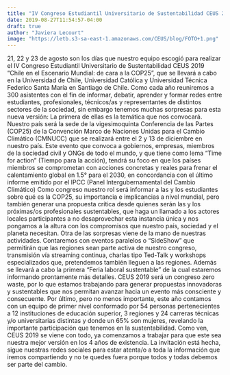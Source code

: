 ```yaml
---
title: "IV Congreso Estudiantil Universitario de Sustentabilidad CEUS 2019 “Chile en el Escenario Mundial: de cara a la COP25” ¡Nuestro tiempo para la acción!"
date: 2019-08-27T11:54:57-04:00
draft: true
author: "Javiera Lecourt"
image: "https://letb.s3-sa-east-1.amazonaws.com/CEUS/blog/FOTO+1.png"
---
```


21, 22 y 23 de agosto son los días que nuestro equipo escogió para realizar el IV Congreso Estudiantil Universitario de Sustentabilidad  CEUS 2019 “Chile en el Escenario Mundial: de cara a la COP25”, que se llevará a cabo en la Universidad de Chile, Universidad Católica y Universidad Técnica Federico Santa María en Santiago de Chile.
Como cada año reuniremos a 300 asistentes con el fin de informar, debatir, aprender y formar redes entre estudiantes, profesionales, técnicos/as y representantes de distintos sectores de la sociedad, sin embargo tenemos muchas sorpresas para esta nueva versión:
La primera de ellas es la temática que nos convocará. Nuestro país será la sede de la vigesimoquinta Conferencia de las Partes (COP25) de la Convención Marco de Naciones Unidas para el Cambio Climático (CMNUCC) que se realizará entre el 2 y 13 de diciembre en nuestro país. Este evento que convoca a gobiernos, empresas, miembros de la sociedad civil y ONGs de todo el mundo, y que tiene como lema “Time for action” (Tiempo para la acción), tendrá su foco en que los países miembros se comprometan con acciones concretas y reales para frenar el calentamiento global en 1.5° para el 2030, en concordancia con el último informe emitido por el IPCC (Panel Intergubernamental del Cambio Climático)
Como congreso nuestro rol será informar a las y los estudiantes sobre qué es la COP25, su importancia e implicancias a nivel mundial, pero también generar una propuesta crítica desde quienes serán las y los próximas/os profesionales sustentables, que haga un llamado a los actores locales participantes a no desaprovechar esta instancia única y nos pongamos a la altura con los compromisos que nuestro país, sociedad y el planeta necesitan.
Otra de las sorpresas viene de la mano de nuestras actividades. Contaremos con eventos paralelos o “SideShow” que permitirán que las regiones sean parte activa de nuestro congreso, transmisión vía streaming continua, charlas tipo Ted-Talk y workshops especializados que, pretendemos también lleguen a las regiones. Además se llevará a cabo la primera “Feria laboral sustentable” de la cual estaremos informando prontamente más detalles.
CEUS 2019 será un congreso zero waste, por lo que estamos trabajando para generar propuestas innovadoras y sustentables que nos permitan avanzar hacia un evento más consciente y consecuente.
Por último, pero no menos importante, este año contamos con un equipo de primer nivel conformado por 54 personas pertenecientes a 12 instituciones de educación superior, 3 regiones y 24 carreras técnicas y/o universitarias distintas y donde un 65% son mujeres, revelando la importante participación que tenemos en la sustentabilidad.
Como ven, CEUS 2019 se viene con todo, ya comenzamos a trabajar para que este sea nuestra mejor versión en los 4 años de existencia. La invitación está hecha, sigue nuestras redes sociales para estar atenta/o a toda la información que iremos compartiendo y no te quedes fuera porque todos y todas debemos ser parte del cambio.
